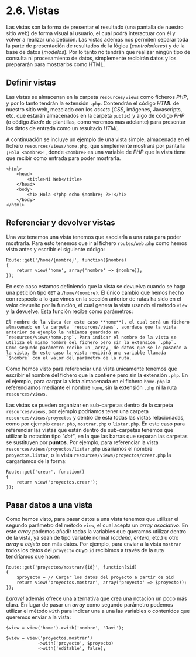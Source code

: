 # 2.6. Vistas

Las vistas son la forma de presentar el resultado (una pantalla de nuestro sitio web) de forma visual al usuario, el cual podrá interactuar con él y volver a realizar una petición. Las vistas además nos permiten separar toda la parte de presentación de resultados de la lógica (_controladores_) y de la base de datos (_modelos_). Por lo tanto no tendrán que realizar ningún tipo de consulta ni procesamiento de datos, simplemente recibirán datos y los prepararán para mostrarlos como HTML.

## Definir vistas

Las vistas se almacenan en la carpeta `resources/views` como ficheros _PHP_, y por lo tanto tendrán la extensión `.php`. Contendrán el código _HTML_ de nuestro sitio web, mezclado con los _assets_ (_CSS_, imágenes, Javascripts, etc. que estarán almacenados en la carpeta `public`) y algo de código _PHP_ (o código _Blade_ de plantillas, como veremos más adelante) para presentar los datos de entrada como un resultado _HTML_.

A continuación se incluye un ejemplo de una vista simple, almacenada en el fichero `resources/views/home.php`, que simplemente mostrará por pantalla `¡Hola <nombre>!`, donde `<nombre>` es una variable de _PHP_ que la vista tiene que recibir como entrada para poder mostrarla.

```
<html>
    <head>
        <title>Mi Web</title>
    </head>
    <body>
        <h1>¡Hola <?php echo $nombre; ?>!</h1>
    </body>
</html>
```

## Referenciar y devolver vistas

Una vez tenemos una vista tenemos que asociarla a una ruta para poder mostrarla. Para esto tenemos que ir al fichero `routes/web.php` como hemos visto antes y escribir el siguiente código:

```
Route::get('/home/{nombre}', function($nombre)
{
    return view('home', array('nombre' => $nombre));
});
```

En este caso estamos definiendo que la vista se devuelva cuando se haga una petición tipo `GET` a `/home/{nombre}`. El único cambio que hemos hecho con respecto a lo que vimos en la sección anterior de rutas ha sido en el valor devuelto por la función, el cual genera la vista usando el método `view` y la devuelve. Esta función recibe como parámetros:

    El nombre de la vista (en este caso **home**), el cual será un fichero almacenado en la carpeta `resources/views`, acordaos que la vista anterior de ejemplo la habíamos guardado en `resources/views/home.php`. Para indicar el nombre de la vista se utiliza el mismo nombre del fichero pero sin la extensión `.php`.
    Como segundo parámetro recibe un _array_ de datos que se le pasarán a la vista. En este caso la vista recibirá una variable llamada `$nombre` con el valor del parámetro de la ruta.

Como hemos visto para referenciar una vista únicamente tenemos que escribir el nombre del fichero que la contiene pero sin la extensión `.php`. En el ejemplo, para cargar la vista almacenada en el fichero `home.php` la referenciamos mediante el nombre `home`, sin la extensión `.php` ni la ruta `resources/views`.

Las vistas se pueden organizar en sub-carpetas dentro de la carpeta `resources/views`, por ejemplo podríamos tener una carpeta `resources/views/proyectos` y dentro de esta todas las vistas relacionadas, como por ejemplo `crear.php`, `mostrar.php` o `listar.php`. En este caso para referenciar las vistas que están dentro de sub-carpetas tenemos que utilizar la notación tipo _"dot"_, en la que las barras que separan las carpetas se sustituyen por **puntos**. Por ejemplo, para referenciar la vista `resources/views/proyectos/listar.php` usaríamos el nombre `proyectos.listar`, o la vista `resources/views/proyectos/crear.php` la cargaríamos de la forma:

```
Route::get('crear', function()
{
    return view('proyectos.crear');
});
```

## Pasar datos a una vista

Como hemos visto, para pasar datos a una vista tenemos que utilizar el segundo parámetro del método `view`, el cual acepta un _array asociativo_. En este _array_ podemos añadir todas la variables que queramos utilizar dentro de la vista, ya sean de tipo variable normal (_cadena_, _entero_, etc.) u otro _array_ u _objeto_ con más datos. Por ejemplo, para enviar a la vista `mostrar` todos los datos del `proyecto` cuyo `id` recibimos a través de la ruta tendríamos que hacer:

```
Route::get('proyectos/mostrar/{id}', function($id)
{
    $proyecto = // Cargar los datos del proyecto a partir de $id
    return view('proyectos.mostrar', array('proyecto' => $proyecto));
});
```

_Laravel_ además ofrece una alternativa que crea una notación un poco más clara. En lugar de pasar un _array_ como segundo parámetro podemos utilizar el método `with` para indicar una a una las variables o contenidos que queremos enviar a la vista:

```
$view = view('home')->with('nombre', 'Javi');

$view = view('proyectos.mostrar')
            ->with('proyecto', $proyecto)
            ->with('editable', false);
```
